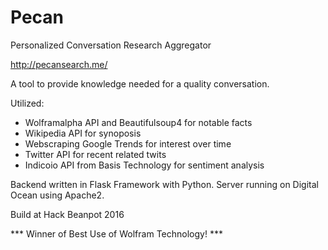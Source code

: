 # Pecan

Personalized Conversation Research Aggregator

http://pecansearch.me/

A tool to provide knowledge needed for a quality conversation.


Utilized:
 - Wolframalpha API and Beautifulsoup4 for notable facts
 - Wikipedia API for synoposis
 - Webscraping Google Trends for interest over time
 - Twitter API for recent related twits
 - Indicoio API from Basis Technology for sentiment analysis

Backend written in Flask Framework with Python.
Server running on Digital Ocean using Apache2.



Build at Hack Beanpot 2016

*** Winner of Best Use of Wolfram Technology! ***

